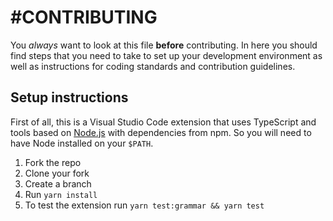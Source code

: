 # #CONTRIBUTING

You _always_ want to look at this file **before** contributing. In here you
should find steps that you need to take to set up your development environment
as well as instructions for coding standards and contribution guidelines.

## Setup instructions

First of all, this is a Visual Studio Code extension that uses TypeScript and tools based on [Node.js](https://nodejs.org/en/) with dependencies from npm. So you will need to have Node installed on your `$PATH`.

1. Fork the repo
2. Clone your fork
3. Create a branch
4. Run `yarn install`
5. To test the extension run `yarn test:grammar && yarn test`
